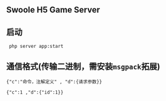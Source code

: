 ## Swoole H5 Game Server

## 启动

     php server app:start

## 通信格式(传输二进制，需安装`msgpack`拓展)

    {"c":"命令，注解定义" , "d":{请求参数}}
    
    {"c":1 ,"d":{"id":1}}